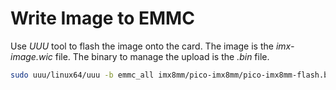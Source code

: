 # Write Image to EMMC

Use *UUU* tool to flash the image onto the card. The image is the *imx-image.wic* file. The binary to manage the upload is the *.bin* file.
```bash
sudo uuu/linux64/uuu -b emmc_all imx8mm/pico-imx8mm/pico-imx8mm-flash.bin ../../imx-image-full-pico-imx8mm-20230810041143.rootfs.wic
```

